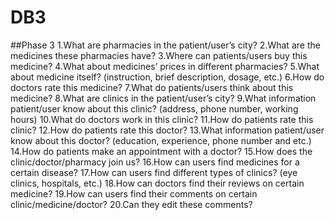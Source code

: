 # DB3

##Phase 3
1.What are pharmacies in the patient/user’s city? 
2.What are the medicines these pharmacies have? 
3.Where can patients/users buy this medicine?
4.What about medicines’ prices in different pharmacies? 
5.What about medicine itself? (instruction, brief description, dosage, etc.) 
6.How do doctors rate this medicine? 
7.What do patients/users think about this medicine? 
8.What are clinics in the patient/user’s city? 
9.What information patient/user know about this clinic? (address, phone number, working hours)
10.What do doctors work in this clinic? 
11.How do patients rate this clinic? 
12.How do patients rate this doctor? 
13.What information patient/user know about this doctor? (education, experience, phone number and etc.)
14.How do patients make an appointment with a doctor?
15.How does the clinic/doctor/pharmacy join us?
16.How can users find medicines for a certain disease?
17.How can users find different types of clinics? (eye clinics, hospitals, etc.)
18.How can doctors find their reviews on certain medicine?
19.How can users find their comments on certain clinic/medicine/doctor?
20.Can they edit these comments?

